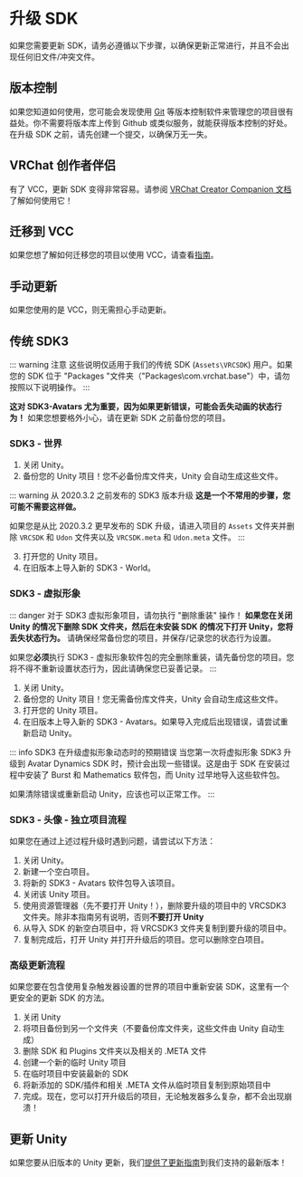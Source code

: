 # 升级 SDK

如果您需要更新 SDK，请务必遵循以下步骤，以确保更新正常进行，并且不会出现任何旧文件/冲突文件。

## 版本控制

如果您知道如何使用，您可能会发现使用 [Git](https://git-scm.com/) 等版本控制软件来管理您的项目很有益处。你不需要将版本库上传到 Github 或类似服务，就能获得版本控制的好处。在升级 SDK 之前，请先创建一个提交，以确保万无一失。

## VRChat 创作者伴侣

有了 VCC，更新 SDK 变得非常容易。请参阅 [VRChat Creator Companion 文档](../../vcc.docs.vrchat.com/guides/getting-started.md) 了解如何使用它！

## 迁移到 VCC

如果您想了解如何迁移您的项目以使用 VCC，请查看[指南](../../vcc.docs.vrchat.com/vpm/migrating.md)。

## 手动更新

如果您使用的是 VCC，则无需担心手动更新。

## 传统 SDK3

::: warning 注意
这些说明仅适用于我们的传统 SDK (`Assets\VRCSDK`) 用户。如果您的 SDK 位于 "Packages "文件夹（"Packages\com.vrchat.base"）中，请勿按照以下说明操作。
:::

**这对 SDK3-Avatars 尤为重要，因为如果更新错误，可能会丢失动画的状态行为！** 如果您想要格外小心，请在更新 SDK 之前备份您的项目。

### SDK3 - 世界

1. 关闭 Unity。
2. 备份您的 Unity 项目！您不必备份库文件夹，Unity 会自动生成这些文件。

::: warning 从 2020.3.2 之前发布的 SDK3 版本升级
**这是一个不常用的步骤，您可能不需要这样做。**

如果您是从比 2020.3.2 更早发布的 SDK 升级，请进入项目的 `Assets` 文件夹并删除 `VRCSDK` 和 `Udon` 文件夹以及 `VRCSDK.meta` 和 `Udon.meta` 文件。
:::

3. 打开您的 Unity 项目。
4. 在旧版本上导入新的 SDK3 - World。

### SDK3 - 虚拟形象

::: danger 对于 SDK3 虚拟形象项目，请勿执行 "删除重装" 操作！
**如果您在关闭 Unity 的情况下删除 SDK 文件夹，然后在未安装 SDK 的情况下打开 Unity，您将丢失状态行为。** 请确保经常备份您的项目，并保存/记录您的状态行为设置。

如果您**必须**执行 SDK3 - 虚拟形象软件包的完全删除重装，请先备份您的项目。您将不得不重新设置状态行为，因此请确保您已妥善记录。
:::

1. 关闭 Unity。
2. 备份您的 Unity 项目！您无需备份库文件夹，Unity 会自动生成这些文件。
3. 打开您的 Unity 项目。
4. 在旧版本上导入新的 SDK3 - Avatars。如果导入完成后出现错误，请尝试重新启动 Unity。

::: info SDK3 在升级虚拟形象动态时的预期错误
当您第一次将虚拟形象 SDK3 升级到 Avatar Dynamics SDK 时，预计会出现一些错误。这是由于 SDK 在安装过程中安装了 Burst 和 Mathematics 软件包，而 Unity 过早地导入这些软件包。

如果清除错误或重新启动 Unity，应该也可以正常工作。
:::

### SDK3 - 头像 - 独立项目流程

如果您在通过上述过程升级时遇到问题，请尝试以下方法：

1. 关闭 Unity。
2. 新建一个空白项目。
3. 将新的 SDK3 - Avatars 软件包导入该项目。
4. 关闭该 Unity 项目。
5. 使用资源管理器（先不要打开 Unity！），删除要升级的项目中的 VRCSDK3 文件夹。除非本指南另有说明，否则**不要打开 Unity**
6. 从导入 SDK 的新空白项目中，将 VRCSDK3 文件夹复制到要升级的项目中。
7. 复制完成后，打开 Unity 并打开升级后的项目。您可以删除空白项目。

### 高级更新流程

如果您要在包含使用复杂触发器设置的世界的项目中重新安装 SDK，这里有一个更安全的更新 SDK 的方法。

1. 关闭 Unity
2. 将项目备份到另一个文件夹（不要备份库文件夹，这些文件由 Unity 自动生成）
3. 删除 SDK 和 Plugins 文件夹以及相关的 .META 文件
4. 创建一个新的临时 Unity 项目
5. 在临时项目中安装最新的 SDK
6. 将新添加的 SDK/插件和相关 .META 文件从临时项目复制到原始项目中
7. 完成。现在，您可以打开升级后的项目，无论触发器多么复杂，都不会出现崩溃！

## 更新 Unity

如果您要从旧版本的 Unity 更新，我们[提供了更新指南](./migrating-to-a-newer-minor-unity-version.md)到我们支持的最新版本！
